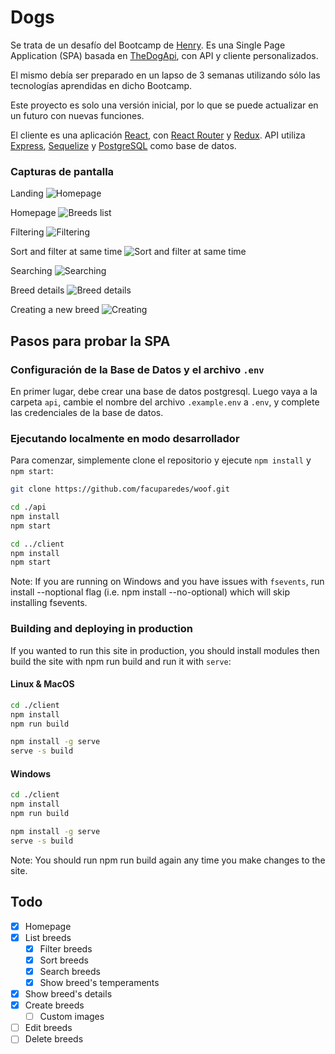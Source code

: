 # Dogs

Se trata de un desafío del Bootcamp de [Henry](https://www.soyhenry.com/). Es una Single Page Application (SPA) basada en [TheDogApi](https://thedogapi.com/), con API y cliente personalizados. 

El mismo debía ser preparado en un lapso de 3 semanas utilizando sólo las tecnologías aprendidas en dicho Bootcamp.

Este proyecto es solo una versión inicial, por lo que se puede actualizar en un futuro con nuevas funciones.

El cliente es una aplicación [React](https://reactjs.org/), con [React Router](https://reacttraining.com/react-router/web/guides/quick-start) y [Redux](https://redux.js.org/). API utiliza [Express](https://expressjs.com/), [Sequelize](https://sequelize.org/) y [PostgreSQL](https://www.postgresql.org/) como base de datos.

### Capturas de pantalla

Landing
![Homepage](./img/img1.png)

Homepage
![Breeds list](./img/img2.png)

Filtering
![Filtering](./img/img3.png)

Sort and filter at same time
![Sort and filter at same time](./img/img4.png)

Searching
![Searching](./img/img5.png)

Breed details
![Breed details](./img/img6.png)

Creating a new breed
![Creating](./img/img7.png)

## Pasos para probar la SPA

### Configuración de la Base de Datos y el archivo `.env`

En primer lugar, debe crear una base de datos postgresql. Luego vaya a la carpeta `api`, cambie el nombre del archivo `.example.env` a `.env`, y complete las credenciales de la base de datos.

### Ejecutando localmente en modo desarrollador

Para comenzar, simplemente clone el repositorio y ejecute `npm install` y `npm start`:

```sh
git clone https://github.com/facuparedes/woof.git

cd ./api
npm install
npm start

cd ../client
npm install
npm start
```

Note: If you are running on Windows and you have issues with `fsevents`, run install --noptional flag (i.e. npm install --no-optional) which will skip installing fsevents.

### Building and deploying in production

If you wanted to run this site in production, you should install modules then build the site with npm run build and run it with `serve`:

#### Linux & MacOS

```sh
cd ./client
npm install
npm run build

npm install -g serve
serve -s build
```

#### Windows

```sh
cd ./client
npm install
npm run build

npm install -g serve
serve -s build
```

Note: You should run npm run build again any time you make changes to the site.

## Todo

- [x] Homepage
- [x] List breeds
  - [x] Filter breeds
  - [x] Sort breeds
  - [x] Search breeds
  - [x] Show breed's temperaments
- [x] Show breed's details
- [x] Create breeds
  - [ ] Custom images
- [ ] Edit breeds
- [ ] Delete breeds
